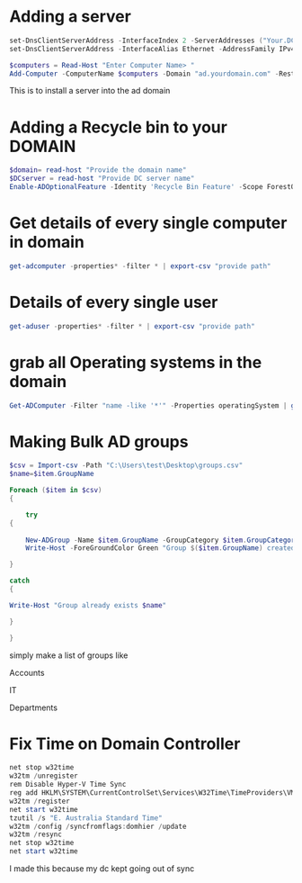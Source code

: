# Adding a server
```powershell
set-DnsClientServerAddress -InterfaceIndex 2 -ServerAddresses ("Your.DC.IP.Address")
set-DnsClientServerAddress -InterfaceAlias Ethernet -AddressFamily IPv4 |Select-Object ServerAddresses 

$computers = Read-Host "Enter Computer Name> " 
Add-Computer -ComputerName $computers -Domain "ad.yourdomain.com" -Restart
```
This is to install a server into the ad domain
# Adding a Recycle bin to your DOMAIN
```powershell
$domain= read-host "Provide the domain name"
$DCserver = read-host "Provide DC server name"
Enable-ADOptionalFeature -Identity 'Recycle Bin Feature' -Scope ForestOrConfigurationSet -Target $domain -Server $DCserver -Confirm:$false
```
# Get details of every single computer in domain
```powershell
get-adcomputer -properties* -filter * | export-csv "provide path"
```
# Details of every single user
```powershell
get-aduser -properties* -filter * | export-csv "provide path"
```
# grab all Operating systems in the domain
```powershell
Get-ADComputer -Filter "name -like '*'" -Properties operatingSystem | group -Property operatingSystem | Select Name,Count
```
# Making Bulk AD groups
```powershell
$csv = Import-csv -Path "C:\Users\test\Desktop\groups.csv"
$name=$item.GroupName

Foreach ($item in $csv)
{

    try
{ 
      
    New-ADGroup -Name $item.GroupName -GroupCategory $item.GroupCategory -groupScope $item.groupScope -Path $item.OU
    Write-Host -ForeGroundColor Green "Group $($item.GroupName) created!"

}

catch
{

Write-Host "Group already exists $name"

}

}
```
simply make a list of groups like

Accounts

IT

Departments


# Fix Time on Domain Controller
```powershell
net stop w32time
w32tm /unregister
rem Disable Hyper-V Time Sync
reg add HKLM\SYSTEM\CurrentControlSet\Services\W32Time\TimeProviders\VMICTimeProvider /v Enabled /t reg_dword /d 0 
w32tm /register
net start w32time
tzutil /s "E. Australia Standard Time"
w32tm /config /syncfromflags:domhier /update
w32tm /resync 
net stop w32time
net start w32time
```
I made this because my dc kept going out of sync